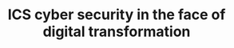 ---
title: ICS cyber security in the face of digital transformation
permalink: "/expo/presentations/dr-kevin-jones/"
layout: expotalk
speaker:
- name: Dr Kevin Jones
  role: Head of Cyber Security Architecture, Innovation and Scouting
  work: Airbus Group
  image: dr-kevin-jones
id: expotalk
---